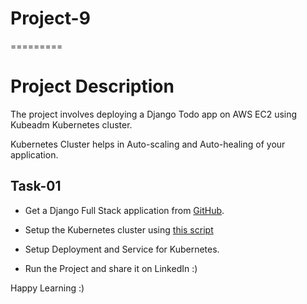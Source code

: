 # Project-9
=========

# Project Description


The project involves deploying a Django Todo app on AWS EC2 using Kubeadm Kubernetes cluster.

Kubernetes Cluster helps in Auto-scaling and Auto-healing of your application.


## Task-01


- Get a Django Full Stack application from [GitHub](https://github.com/LondheShubham153/django-todo-cicd).

- Setup the Kubernetes cluster using [this script](https://github.com/RishikeshOps/Scripts/blob/main/k8sss.sh)

- Setup Deployment and Service for Kubernetes.

- Run the Project and share it on LinkedIn :)



Happy Learning :)